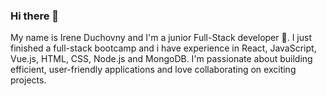 ### Hi there 👋
My name is Irene Duchovny and I'm a junior Full-Stack developer 🌱.
I just finished a full-stack bootcamp and i have experience in React, JavaScript, Vue.js, HTML, CSS, Node.js and MongoDB. 
I'm passionate about building efficient, user-friendly applications and love collaborating on exciting projects.
<!--
**IreneDuchovny/IreneDuchovny** is a ✨ _special_ ✨ repository because its `README.md` (this file) appears on your GitHub profile.

Here are some ideas to get you started:

- 🔭 I’m currently working on ...
- 🌱 I’m currently learning ...
- 👯 I’m looking to collaborate on ...
- 🤔 I’m looking for help with ...
- 💬 Ask me about ...
- 📫 How to reach me: ...
- 😄 Pronouns: ...
- ⚡ Fun fact: ...
-->
